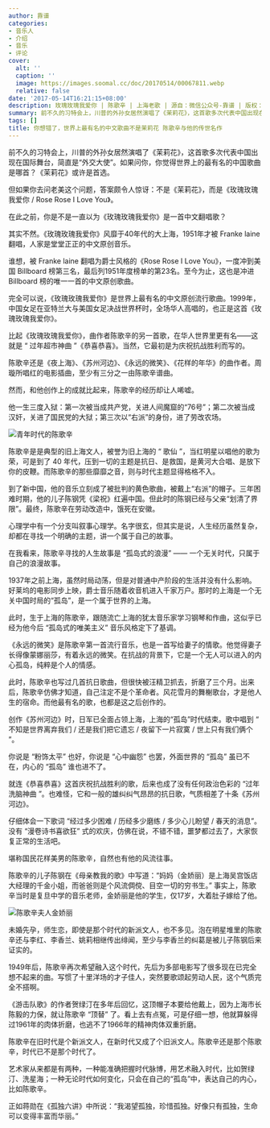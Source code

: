 ```yaml
---
author: 靠谱
categories:
- 音乐人
- 介绍
- 音乐
- 评论
cover:
  alt: ''
  caption: ''
  image: https://images.soomal.cc/doc/20170514/00067811.webp
  relative: false
date: '2017-05-14T16:21:15+08:00'
description: 玫瑰玫瑰我爱你 | 陈歌辛 | 上海老歌 | 源自：微信公众号-靠谱 | 版权：转载 |  平均/总评分：09.53/553
summary: 前不久的习特会上，川普的外孙女居然演唱了《茉莉花》，这首歌多次代表中国出现在国际舞台，简直是“外交大使”。如果问你，你觉得世界上的最有名的中国歌曲是哪首？《茉莉花》或许是首选。但如果你去问老美这个问题，答案颇令人惊讶……
tags: []
title: 你想错了，世界上最有名的中文歌曲不是茉莉花 陈歌辛与他的传世名作
---
```


前不久的习特会上，川普的外孙女居然演唱了《茉莉花》，这首歌多次代表中国出现在国际舞台，简直是“外交大使”。如果问你，你觉得世界上的最有名的中国歌曲是哪首？《茉莉花》或许是首选。

但如果你去问老美这个问题，答案颇令人惊讶：不是《茉莉花》，而是《玫瑰玫瑰我爱你 / Rose Rose I Love You》。

在此之前，你是不是一直以为《玫瑰玫瑰我爱你》是一首中文翻唱歌？

其实不然。《玫瑰玫瑰我爱你》风靡于40年代的大上海，1951年才被 Franke laine 翻唱，人家是堂堂正正的中文原创音乐。





谁想，被 Franke laine 翻唱为爵士风格的《Rose Rose I Love You》，一度冲到美国 Billboard 榜第三名，最后列1951年度榜单的第23名。至今为止，这也是冲进 Billboard 榜的唯一一首的中文原创歌曲。

完全可以说，《玫瑰玫瑰我爱你》是世界上最有名的中文原创流行歌曲。1999年，中国女足在亚特兰大与美国女足决战世界杯时，全场华人高唱的，也正是这首《玫瑰玫瑰我爱你》。

比起《玫瑰玫瑰我爱你》，曲作者陈歌辛的另一首歌，在华人世界里更有名――这就是 “ 过年超市神曲 ”《恭喜恭喜》。当然，它最初是为庆祝抗战胜利而写的。



陈歌辛还是《夜上海》、《苏州河边》、《永远的微笑》、《花样的年华》的曲作者。周璇所唱红的电影插曲，至少有三分之一由陈歌辛谱曲。

然而，和他创作上的成就比起来，陈歌辛的经历却让人唏嘘。

他一生三度入狱：第一次被当成共产党，关进人间魔窟的“76号”；第二次被当成汉奸，关进了国民党的大狱；第三次以“右派”的身份，进了劳改农场。

![青年时代的陈歌辛](https://images.soomal.cc/doc/20130128/00027149_01.webp)





陈歌辛是是典型的旧上海文人，被誉为旧上海的 “ 歌仙 ”，当红明星以唱他的歌为荣，可是到了 40 年代，压到一切的主题是抗日、是救国，是黄河大合唱、是放下你的皮鞭。而陈歌辛的那些靡靡之音，则与时代主题显得格格不入。

到了新中国，他的音乐立刻成了被批判的黄色歌曲，被戴上“右派”的帽子。三年困难时期，他的儿子陈钢凭《梁祝》红遍中国。但此时的陈钢已经与父亲“划清了界限”。最终，陈歌辛在劳动改造中，饿死在安徽。

心理学中有一个分支叫叙事心理学。名字很玄，但其实是说，人生经历虽然复杂，却都在寻找一个明确的主题，讲一个属于自己的故事。

在我看来，陈歌辛寻找的人生故事是 “孤岛式的浪漫” ―― 一个无关时代，只属于自己的浪漫故事。

1937年之前上海，虽然时局动荡，但是对普通中产阶段的生活并没有什么影响。好莱坞的电影同步上映，爵士音乐随着收音机进入千家万户。那时的上海是一个无关中国时局的“孤岛”，是一个属于世界的上海。

此时，生于上海的陈歌辛，跟随流亡上海的犹太音乐家学习钢琴和作曲，这似乎已经为他今后 “孤岛式的唯美主义” 音乐风格定下了基调。

《永远的微笑》是陈歌辛第一首流行音乐，也是一首写给妻子的情歌。他觉得妻子长得像蒙娜丽莎，有着永远的微笑。在抗战的背景下，它是一个无人可以进入的内心孤岛，纯粹是个人的情感。



此时，陈歌辛也写过几首抗日歌曲，但很快被汪精卫抓去，折磨了三个月。出来后，陈歌辛仿佛才知道，自己注定不是个革命者。风花雪月的舞榭歌台，才是他人生的宿命。而他最有名的歌，也都是这之后创作的。

创作《苏州河边》时，日军已全面占领上海，上海的“孤岛”时代结束。歌中唱到 “ 不知是世界离弃我们 / 还是我们把它遗忘 / 夜留下一片寂寞 / 世上只有我们俩个 ”。

你说是 “粉饰太平” 也好，你说是 “心中幽怨” 也罢，外面世界的 “孤岛” 虽已不在，内心的 “孤岛” 谁也进不了。

就连《恭喜恭喜》这首庆祝抗战胜利的歌，后来也成了没有任何政治色彩的 “过年洗脑神曲 ”。也难怪，它和一般的雄纠纠气昂昂的抗日歌，气质相差了十条《苏州河边》。



仔细体会一下歌词 “经过多少困难 / 历经多少磨练 / 多少心儿盼望 / 春天的消息”。没有 “漫卷诗书喜欲狂” 式的欢庆，仿佛在说，不错不错，噩梦都过去了，大家恢复正常的生活吧。

堪称国民花样美男的陈歌辛，自然也有他的风流往事。

陈歌辛的儿子陈钢在《母亲教我的歌》中写道：“妈妈（金娇丽）是上海吴宫饭店大经理的千金小姐，而爸爸则是个风流倜傥、目空一切的穷书生。” 事实上，陈歌辛当时是复旦中学的音乐老师，金娇丽是他的学生，仅17岁，大着肚子嫁给了他。

![陈歌辛夫人金娇丽](https://images.soomal.cc/doc/20170514/00067810.webp)





未婚先孕，师生恋，即使是那个时代的新派文人，也不多见。泡在明星堆里的陈歌辛还与李红、李香兰、姚莉相继传出绯闻，至少与李香兰的纠葛是被儿子陈钢后来证实的。

1949年后，陈歌辛再次希望融入这个时代，先后为多部电影写了很多现在已完全想不起来的曲。写惯了十里洋场的才子佳人，突然要歌颂起劳动人民，这个气质完全不搭啊。

《游击队歌》的作者贺绿汀在多年后回忆，这顶帽子本要给他戴上，因为上海市长陈毅的力保，就让陈歌辛 “顶替” 了。看上去有点冤，可是仔细一想，他就算躲得过1961年的肉体折磨，也逃不了1966年的精神肉体双重折磨。

陈歌辛在旧时代是个新派文人，在新时代又成了个旧派文人。陈歌辛还是那个陈歌辛，时代已不是那个时代了。 

艺术家从来都是有两种，一种能准确把握时代脉博，用艺术融入时代，比如贺绿汀、洗星海；一种无论时代如何变化，只会在自己的“孤岛”中，表达自己的内心，比如陈歌辛。

正如蒋勋在《孤独六讲》中所说：“我渴望孤独，珍惜孤独。好像只有孤独，生命可以变得丰富而华丽。”